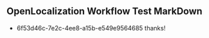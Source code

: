 ## OpenLocalization Workflow Test MarkDown
* 6f53d46c-7e2c-4ee8-a15b-e549e9564685 
thanks!<!--HONumber=Mar16_HO4-->
